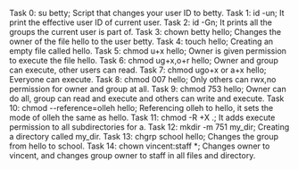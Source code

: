 Task 0: su betty; Script that changes your user ID to betty.
Task 1: id -un; It print the effective user ID of current user.
Task 2: id -Gn; It prints all the groups the current user is part of.
Task 3: chown betty hello; Changes the owner of the file hello to the user betty.
Task 4: touch hello; Creating an empty file called hello.
Task 5: chmod u+x hello; Owner is given permission to execute the file hello.
Task 6: chmod ug+x,o+r hello; Owner and group can execute, other users can read.
Task 7: chmod ugo+x or a+x hello; Everyone can execute.
Task 8: chmod 007 hello; Only others can rwx,no permission for owner and group at all.
Task 9: chmod 753 hello; Owner can do all, group can read and execute and others can write and execute.
Task 10: chmod --reference=olleh hello; Referencing olleh to hello, it sets the mode of olleh the same as hello.
Task 11: chmod -R +X .; It adds execute permission to all subdirectories for a.
Task 12: mkdir -m 751 my_dir; Creating a directory called my_dir.
Task 13: chgrp school hello; Changes the group from hello to school.
Task 14: chown vincent:staff *; Changes owner to vincent, and changes group owner to staff in all files and directory.
